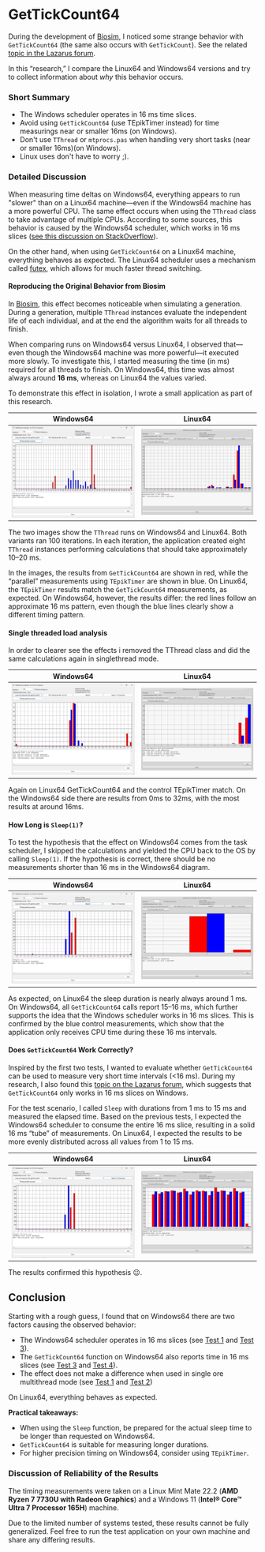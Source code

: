 # GetTickCount64

During the development of [Biosim](https://github.com/PascalCorpsman/biosim4_FPC_translation), I noticed some strange behavior with `GetTickCount64` (the same also occurs with `GetTickCount`). See the related [topic in the Lazarus forum](https://www.lazarusforum.de/viewtopic.php?p=131619&hilit=16ms#p131619).

In this “research,” I compare the Linux64 and Windows64 versions and try to collect information about *why* this behavior occurs.

### Short Summary

- The Windows scheduler operates in 16 ms time slices.  
- Avoid using `GetTickCount64` (use TEpikTimer instead) for time measurings near or smaller 16ms (on Windows).
- Don't use `TThread` or `mtprocs.pas` when handling very short tasks (near or smaller 16ms)(on Windows).
- Linux uses don't have to worry ;).

### Detailed Discussion

When measuring time deltas on Windows64, everything appears to run "slower" than on a Linux64 machine—even if the Windows64 machine has a more powerful CPU. The same effect occurs when using the `TThread` class to take advantage of multiple CPUs. According to some sources, this behavior is caused by the Windows64 scheduler, which works in 16 ms slices ([see this discussion on StackOverflow](https://stackoverflow.com/questions/8322826/is-16-milliseconds-an-unusually-long-length-of-time-for-an-unblocked-thread-runn)).

On the other hand, when using `GetTickCount64` on a Linux64 machine, everything behaves as expected. The Linux64 scheduler uses a mechanism called [futex](https://de.wikipedia.org/wiki/Futex), which allows for much faster thread switching.


#### Reproducing the Original Behavior from Biosim

In [Biosim](https://github.com/PascalCorpsman/biosim4_FPC_translation), this effect becomes noticeable when simulating a generation. During a generation, multiple `TThread` instances evaluate the independent life of each individual, and at the end the algorithm waits for all threads to finish.  

When comparing runs on Windows64 versus Linux64, I observed that—even though the Windows64 machine was more powerful—it executed more slowly. To investigate this, I started measuring the time (in ms) required for all threads to finish. On Windows64, this time was almost always around **16 ms**, whereas on Linux64 the values varied.  

To demonstrate this effect in isolation, I wrote a small application as part of this research.

| Windows64 | Linux64 | 
| --- | --- |
| ![](Thread_Windows.png) | ![](Thread_Linux.png) |

The two images show the `TThread` runs on Windows64 and Linux64. Both variants ran 100 iterations. In each iteration, the application created eight `TThread` instances performing calculations that should take approximately 10–20 ms.  

In the images, the results from `GetTickCount64` are shown in red, while the “parallel” measurements using `TEpikTimer` are shown in blue. On Linux64, the `TEpikTimer` results match the `GetTickCount64` measurements, as expected. On Windows64, however, the results differ: the red lines follow an approximate 16 ms pattern, even though the blue lines clearly show a different timing pattern.

#### Single threaded load analysis

In order to clearer see the effects i removed the TThread class and did the same calculations again in singlethread mode.

| Windows64 | Linux64 | 
| --- | --- |
| ![](Loop_Windows.png) | ![](Loop_Linux.png) |

Again on Linux64 GetTickCount64 and the control TEpikTimer match. On the Windows64 side there are results from 0ms to 32ms, with the most results at around 16ms.

#### How Long is `Sleep(1)`?

To test the hypothesis that the effect on Windows64 comes from the task scheduler, I skipped the calculations and yielded the CPU back to the OS by calling `Sleep(1)`. If the hypothesis is correct, there should be no measurements shorter than 16 ms in the Windows64 diagram.

| Windows64 | Linux64 | 
| --- | --- |
| ![](Sleep1_Windows.png) | ![](Sleep1_Linux.png) |

As expected, on Linux64 the sleep duration is nearly always around 1 ms. On Windows64, all `GetTickCount64` calls report 15–16 ms, which further supports the idea that the Windows scheduler works in 16 ms slices. This is confirmed by the blue control measurements, which show that the application only receives CPU time during these 16 ms intervals.

#### Does `GetTickCount64` Work Correctly?

Inspired by the first two tests, I wanted to evaluate whether `GetTickCount64` can be used to measure very short time intervals (<16 ms). During my research, I also found this [topic on the Lazarus forum](https://forum.lazarus.freepascal.org/index.php?topic=41430.15), which suggests that `GetTickCount64` only works in 16 ms slices on Windows.

For the test scenario, I called `Sleep` with durations from 1 ms to 15 ms and measured the elapsed time. Based on the previous tests, I expected the Windows64 scheduler to consume the entire 16 ms slice, resulting in a solid 16 ms “tube” of measurements. On Linux64, I expected the results to be more evenly distributed across all values from 1 to 15 ms.

| Windows64 | Linux64 | 
| --- | --- |
| ![](Sleep1to15_Windows.png) | ![](Sleep1to15_Linux.png) |

The results confirmed this hypothesis 😉.

## Conclusion

Starting with a rough guess, I found that on Windows64 there are two factors causing the observed behavior:  
- The Windows64 scheduler operates in 16 ms slices (see [Test 1](#reproducing-the-original-behavior-from-biosim) and [Test 3](#how-long-is-sleep1)).  
- The `GetTickCount64` function on Windows64 also reports time in 16 ms slices (see [Test 3](#how-long-is-sleep1) and [Test 4](#does-gettickcount64-work-correctly)).  
- The effect does not make a difference when used in single ore multithread mode (see [Test 1](#reproducing-the-original-behavior-from-biosim) and [Test 2](#single-threaded-load-analysis))

On Linux64, everything behaves as expected.

**Practical takeaways:**  
- When using the `Sleep` function, be prepared for the actual sleep time to be longer than requested on Windows64.  
- `GetTickCount64` is suitable for measuring longer durations.  
- For higher precision timing on Windows64, consider using `TEpikTimer`.

### Discussion of Reliability of the Results

The timing measurements were taken on a Linux Mint Mate 22.2 (**AMD Ryzen 7 7730U with Radeon Graphics**) and a Windows 11 (**Intel® Core™ Ultra 7 Processor 165H**) machine.  

Due to the limited number of systems tested, these results cannot be fully generalized. Feel free to run the test application on your own machine and share any differing results.
